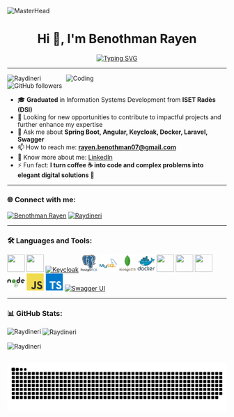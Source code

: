 ![MasterHead](https://user-images.githubusercontent.com/10498744/210012254-234538ff-d198-48aa-8964-37e6fd45d227.gif)

<h1 align="center">Hi 👋, I'm Benothman Rayen</h1>
<div align="center">
  
[![Typing SVG](https://readme-typing-svg.herokuapp.com?font=Fira+Code&weight=500&size=24&pause=1000&color=2F81F7&center=true&vCenter=true&width=600&lines=Passionate+IT+Developer+from+Tunisia+🇹🇳;Full-Stack+Java+%26+Angular+Developer;Building+Scalable+Applications;Always+Learning+New+Technologies)](https://git.io/typing-svg)

</div>



---
<img align="right" alt="Coding" width="369" src="https://media.giphy.com/media/qgQUggAC3Pfv687qPC/giphy.gif" />

<p align="left"> 
  <img src="https://komarev.com/ghpvc/?username=Raydineri&label=Profile%20views&color=0e75b6&style=flat" alt="Raydineri" /> 
  <img src="https://img.shields.io/github/followers/Raydineri?label=Followers&style=social" alt="GitHub followers" />
</p>



- 🎓 **Graduated** in Information Systems Development from **ISET Radès (DSI)**
- 💼 Looking for new opportunities to contribute to impactful projects and further enhance my expertise
- 💬 Ask me about **Spring Boot, Angular, Keycloak, Docker, Laravel, Swagger**
- 📫 How to reach me: **rayen.benothman07@gmail.com**
- 📄 Know more about me: [LinkedIn](https://www.linkedin.com/in/benothman-rayen/)
- ⚡ Fun fact: **I turn coffee ☕ into code and complex problems into elegant digital solutions 🚀**

---

<h3 align="left">🌐 Connect with me:</h3>
<p align="left">
<a href="https://www.linkedin.com/in/benothman-rayen/" target="blank"><img align="center" src="https://raw.githubusercontent.com/rahuldkjain/github-profile-readme-generator/master/src/images/icons/Social/linked-in-alt.svg" alt="Benothman Rayen" height="30" width="40" /></a>
<a href="https://github.com/Raydineri" target="blank"><img align="center" src="https://raw.githubusercontent.com/rahuldkjain/github-profile-readme-generator/master/src/images/icons/Social/github.svg" alt="Raydineri" height="30" width="40" /></a>
</p>

---

<h3 align="left">🛠️ Languages and Tools:</h3>
<p align="left">
<a href="https://angular.io" target="_blank" rel="noreferrer"><img src="https://angular.io/assets/images/logos/angular/angular.svg" width="40" height="40"/></a>
<a href="https://spring.io/" target="_blank" rel="noreferrer"><img src="https://www.vectorlogo.zone/logos/springio/springio-icon.svg" width="40" height="40"/></a>
<a href="https://www.keycloak.org" target="_blank" rel="noreferrer">
  <img src="https://miro.medium.com/0*VTxYJY9zipMobA3Z.png" width="40" height="40" alt="Keycloak" /></a>
<a href="https://www.postgresql.org" target="_blank" rel="noreferrer"><img src="https://raw.githubusercontent.com/devicons/devicon/master/icons/postgresql/postgresql-original-wordmark.svg" width="40" height="40"/></a>
<a href="https://www.mysql.com/" target="_blank" rel="noreferrer"><img src="https://raw.githubusercontent.com/devicons/devicon/master/icons/mysql/mysql-original-wordmark.svg" width="40" height="40"/></a>
<a href="https://www.mongodb.com/" target="_blank" rel="noreferrer"><img src="https://raw.githubusercontent.com/devicons/devicon/master/icons/mongodb/mongodb-original-wordmark.svg" width="40" height="40"/></a>
<a href="https://www.docker.com/" target="_blank" rel="noreferrer"><img src="https://raw.githubusercontent.com/devicons/devicon/master/icons/docker/docker-original-wordmark.svg" width="40" height="40"/></a>
<a href="https://tailwindcss.com/" target="_blank" rel="noreferrer"><img src="https://www.vectorlogo.zone/logos/tailwindcss/tailwindcss-icon.svg" width="40" height="40"/></a>
<a href="https://laravel.com/" target="_blank" rel="noreferrer"><img src="https://upload.wikimedia.org/wikipedia/commons/thumb/9/9a/Laravel.svg/800px-Laravel.svg.png" width="40" height="40"/></a>
<a href="https://symfony.com" target="_blank" rel="noreferrer"><img src="https://symfony.com/logos/symfony_black_03.svg" width="40" height="40"/></a>
<a href="https://nodejs.org" target="_blank" rel="noreferrer"><img src="https://raw.githubusercontent.com/devicons/devicon/master/icons/nodejs/nodejs-original-wordmark.svg" width="40" height="40"/></a>
<a href="https://developer.mozilla.org/en-US/docs/Web/JavaScript" target="_blank" rel="noreferrer"><img src="https://raw.githubusercontent.com/devicons/devicon/master/icons/javascript/javascript-original.svg" width="40" height="40"/></a>
<a href="https://www.typescriptlang.org/" target="_blank" rel="noreferrer"><img src="https://raw.githubusercontent.com/devicons/devicon/master/icons/typescript/typescript-original.svg" width="40" height="40"/></a>
<a href="https://swagger.io/tools/swagger-ui/" target="_blank" rel="noreferrer"><img src="https://archive.org/download/github.com-swagger-api-swagger-ui_-_2021-09-30_17-43-44/cover.jpg" width="40" height="40" alt="Swagger UI" /></a>
<a href="https://git.com/" target="_blank" rel="noreferrer"><src="https://cdn.jsdelivr.net/gh/devicons/devicon/icons/git/git-original.svg" width="40" height="40"/></a>
<a href="https://github.com/" target="_blank" rel="noreferrer"><src="https://cdn.jsdelivr.net/gh/devicons/devicon/icons/github/github-original.svg" width="40" height="40"/></a>

</p>

---

<h3 align="left">📊 GitHub Stats:</h3>
<p><img align="left" src="https://github-readme-stats.vercel.app/api/top-langs?username=Raydineri&show_icons=true&locale=en&layout=compact" alt="Raydineri" /></p>


<p>&nbsp;<img align="center" src="https://github-readme-stats.vercel.app/api?username=Raydineri&show_icons=true&locale=en" alt="Raydineri" /></p>

<p><img align="center" src="https://github-readme-streak-stats.herokuapp.com/?user=Raydineri" alt="Raydineri" /></p>

<br clear="both">

<img src="https://raw.githubusercontent.com/Azerbenazzouz/Azerbenazzouz/output/snake.svg" alt="Snake animation" />
